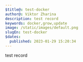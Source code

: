 ```yaml
---
$title@: test-docker
author@: Viktor Zharina
description: test record
keywords: docker,grow,update
image: /static/images/default.png
slugEn: test-docker
$dates:
  published: 2023-01-29 15:20:34
---
```

test record